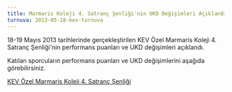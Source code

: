 ```yaml
---
title: Marmaris Koleji 4. Satranç Şenliği'nin UKD Değişimleri Açıklandı
turnuva: 2013-05-18-kev-turnuva
---
```

18-19 Mayıs 2013 tarihlerinde gerçekleştirilen KEV Özel Marmaris Koleji 4. Satranç Şenliği'nin performans puanları ve UKD değişimleri açıklandı.

Katılan sporcuların performans puanları ve UKD değişimlerini aşağıda görebilirsiniz.

[KEV Özel Marmaris Koleji 4. Satranç Şenliği](http://ukd.tsf.org.tr/turnuvadurumu.php?t=hg&tid=4766)
